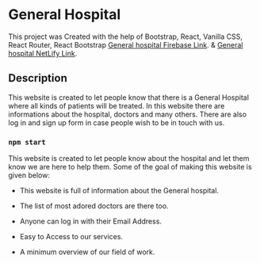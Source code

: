 # General Hospital

This project was Created with the help of Bootstrap, React, Vanilla CSS, React Router, React Bootstrap [General hospital Firebase Link](https://general-hospital-c6f48.web.app/). & [General hospital NetLify Link](https://gen-hospital.netlify.app/).

## Description

This website is created to let people know that there is a General Hospital where all kinds of patients will be treated. In this website there are informations about the hospital, doctors and many others. There are also log in and sign up form in case people wish to be in touch with us.

### `npm start`

This website is created to let people know about the hospital and let them know we are here to help them. Some of the goal of making this website is given below:

* This website is full of information about the General hospital.

* The list of most adored doctors are there too.

* Anyone can log in with their Email Address.

* Easy to Access to our services.

* A minimum overview of our field of work.